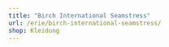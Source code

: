 ```yaml
---
title: "Birch International Seamstress"
url: /erie/birch-international-seamstress/
shop: Kleidung
---
```

